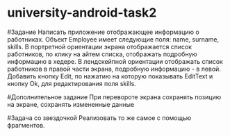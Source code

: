 university-android-task2
========================
#Задание
Написать приложение отображающее информацию о работниках.
Объект Employee имеет следующие поля: name, surname, skills.
В портретной ориентации экрана отображается список работников, по клику на айтем списка, отображать подробную информацию в хедере.
В лендскейпной ориентации отображать список работников в правой части экрана, подробную информацию - в левой.
Добавить кнопку Edit, по нажатию на которую показывать EditText и кнопку Ok, для редактирования поля skills.

#Дополнительное задание
При перевороте экрана сохранять позицию на экране, сохранять измененные данные

#Задача со звездочкой
Реализовать то же самое с помощью фрагментов.
